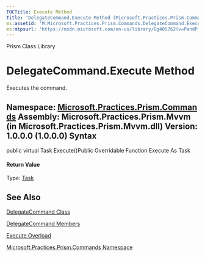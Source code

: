 ```yaml
---
TOCTitle: Execute Method
Title: 'DelegateCommand.Execute Method (Microsoft.Practices.Prism.Commands)'
ms:assetid: 'M:Microsoft.Practices.Prism.Commands.DelegateCommand.Execute'
ms:mtpsurl: 'https://msdn.microsoft.com/en-us/library/Gg405762(v=PandP.50)'
---
```


Prism Class Library

DelegateCommand.Execute Method
==================================

Executes the command.

**Namespace:** [Microsoft.Practices.Prism.Commands](https://msdn.microsoft.com/n:microsoft.practices.prism.commands)
**Assembly:** Microsoft.Practices.Prism.Mvvm (in Microsoft.Practices.Prism.Mvvm.dll) Version: 1.0.0.0 (1.0.0.0)
Syntax
------

<span id="syntaxToggle"></span>public virtual Task Execute()Public Overridable Function Execute As Task
#### Return Value

Type: [Task](http://msdn2.microsoft.com/en-us/library/dd235678)

See Also
--------

<span id="seeAlsoToggle"></span>
[DelegateCommand Class](https://msdn.microsoft.com/t:microsoft.practices.prism.commands.delegatecommand)

[DelegateCommand Members](https://msdn.microsoft.com/allmembers.t:microsoft.practices.prism.commands.delegatecommand)

[Execute Overload](https://msdn.microsoft.com/overload:microsoft.practices.prism.commands.delegatecommand.execute)

[Microsoft.Practices.Prism.Commands Namespace](https://msdn.microsoft.com/n:microsoft.practices.prism.commands)
